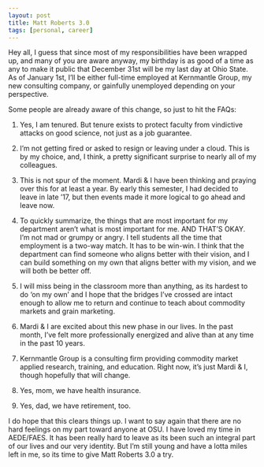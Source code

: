 ```yaml
---
layout: post
title: Matt Roberts 3.0
tags: [personal, career]
---
```


Hey all, I guess that since most of my responsibilities have been wrapped up, and many of you are aware anyway, my birthday is as good of a time as any to make it public that December 31st will be my last day at Ohio State. As of January 1st, I’ll be either full-time employed at Kernmantle Group, my new consulting company, or gainfully unemployed depending on your perspective.

Some people are already aware of this change, so just to hit the FAQs:

1. Yes, I am tenured. But tenure exists to protect faculty from vindictive attacks on good science, not just as a job guarantee.

2. I’m not getting fired or asked to resign or leaving under a cloud. This is by my choice, and, I think, a pretty significant surprise to nearly all of my colleagues.

3. This is not spur of the moment. Mardi & I have been thinking and praying over this for at least a year. By early this semester, I had decided to leave in late ’17, but then events made it more logical to go ahead and leave now.

4. To quickly summarize, the things that are most important for my department aren’t what is most important for me. AND THAT’S OKAY. I’m not mad or grumpy or angry. I tell students all the time that employment is a two-way match. It has to be win-win. I think that the department can find someone who aligns better with their vision, and I can build something on my own that aligns better with my vision, and we will both be better off.

5. I will miss being in the classroom more than anything, as its hardest to do ‘on my own’ and I hope that the bridges I’ve crossed are intact enough to allow me to return and continue to teach about commodity markets and grain marketing.

6. Mardi & I are excited about this new phase in our lives. In the past month, I’ve felt more professionally energized and alive than at any time in the past 10 years.

7. Kernmantle Group is a consulting firm providing commodity market applied research, training, and education. Right now, it’s just Mardi & I, though hopefully that will change. 

8. Yes, mom, we have health insurance.

9. Yes, dad, we have retirement, too.

I do hope that this clears things up. I want to say again that there are no hard feelings on my part toward anyone at OSU. I have loved my time in AEDE/FAES. It has been really hard to leave as its been such an integral part of our lives and our very identity. But I’m still young and have a lotta miles left in me, so its time to give Matt Roberts 3.0 a try.

